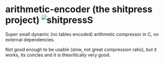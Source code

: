 # arithmetic-encoder (the shitpress project) ![shitpressS](https://user-images.githubusercontent.com/86105423/185766722-3c0016f9-f5e5-4184-94af-0b1ba94bc866.png)

Super small dynamic (no tables encoded) arithmetic compressor in C, no external dependencies.

Not good enough to be usable (slow, not great compression ratio), but it works, its concies and it is theoritically very good.
